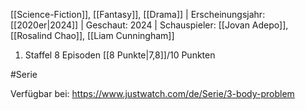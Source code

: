 
[[Science-Fiction]], [[Fantasy]], [[Drama]] | Erscheinungsjahr: [[2020er|2024]] | Geschaut: 2024 | Schauspieler: [[Jovan Adepo]], [[Rosalind Chao]], [[Liam Cunningham]]

1. Staffel 8 Episoden [[8 Punkte|7,8]]/10 Punkten


#Serie

Verfügbar bei: https://www.justwatch.com/de/Serie/3-body-problem